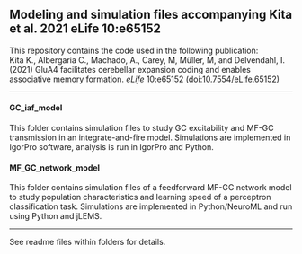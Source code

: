 ## Modeling and simulation files accompanying Kita et al. 2021 eLife 10:e65152

This repository contains the code used in the following publication:  
Kita K., Albergaria C., Machado, A., Carey, M, Müller, M, and Delvendahl, I. 
(2021) GluA4 facilitates cerebellar expansion coding and enables associative memory formation. _eLife_ 10:e65152 ([doi:10.7554/eLife.65152](https://elifesciences.org/articles/65152))  
  
  ---
#### __GC_iaf_model__  
This folder contains simulation files to study GC excitability and MF-GC transmission in an integrate-and-fire model. Simulations are implemented in IgorPro software, analysis is run in IgorPro and Python.

#### __MF_GC_network_model__  
This folder contains simulation files of a feedforward MF-GC network model to study population characteristics and learning speed of a perceptron classification task. Simulations are implemented in Python/NeuroML and run using Python and jLEMS.
  
  ---  
See readme files within folders for details.  

